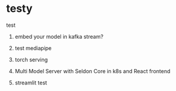 # testy
test

1. embed your model in kafka stream?
2. test mediapipe

3. torch serving

4. Multi Model Server with Seldon Core in k8s and React frontend

5. streamlit test
